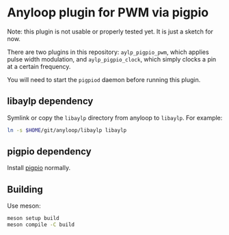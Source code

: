 Anyloop plugin for PWM via pigpio
=================================

Note: this plugin is not usable or properly tested yet. It is just a sketch for
now.

There are two plugins in this repository: `aylp_pigpio_pwm`, which applies pulse
width modulation, and `aylp_pigpio_clock`, which simply clocks a pin at a
certain frequency.

You will need to start the `pigpiod` daemon before running this plugin.


libaylp dependency
------------------

Symlink or copy the `libaylp` directory from anyloop to `libaylp`. For example:

```sh
ln -s $HOME/git/anyloop/libaylp libaylp
```


pigpio dependency
-----------------

Install [pigpio](https://github.com/joan2937/pigpio) normally.


Building
--------

Use meson:

```sh
meson setup build
meson compile -C build
```

